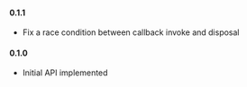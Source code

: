 #### 0.1.1

* Fix a race condition between callback invoke and disposal

#### 0.1.0

* Initial API implemented
